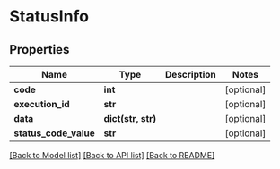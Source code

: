 # StatusInfo

## Properties
Name | Type | Description | Notes
------------ | ------------- | ------------- | -------------
**code** | **int** |  | [optional] 
**execution_id** | **str** |  | [optional] 
**data** | **dict(str, str)** |  | [optional] 
**status_code_value** | **str** |  | [optional] 

[[Back to Model list]](../README.md#documentation-for-models) [[Back to API list]](../README.md#documentation-for-api-endpoints) [[Back to README]](../README.md)


